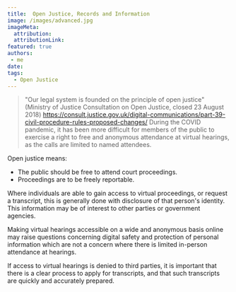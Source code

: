 ```yaml
---
title:  Open Justice, Records and Information
image: /images/advanced.jpg
imageMeta:
  attribution:
  attributionLink:
featured: true
authors:
 - me
date:
tags:
  - Open Justice
---
```


>"Our legal system is founded on the principle of open justice" (Ministry of Justice Consultation on Open Justice, closed 23 August 2018)
https://consult.justice.gov.uk/digital-communications/part-39-civil-procedure-rules-proposed-changes/
During the COVID pandemic, it has been more difficult for members of the public to exercise a right to free and anonymous attendance
at virtual hearings, as the calls are limited to named attendees. 

Open justice means:
+ The public should be free to attend court proceedings.
+ Proceedings are to be freely reportable.

Where individuals are able to gain access to virtual proceedings, or request a transcript, this is generally done with disclosure of 
that person's identity. This information may be of interest to other parties or government agencies.

Making virtual hearings accessible on a wide and anonymous basis online may raise questions concerning digital safety and protection
of personal information which are not a concern where there is limited in-person attendance at hearings.

If access to virtual hearings is denied to third parties, it is important that there is a clear process to apply for transcripts, and that
such transcripts are quickly and accurately prepared.

